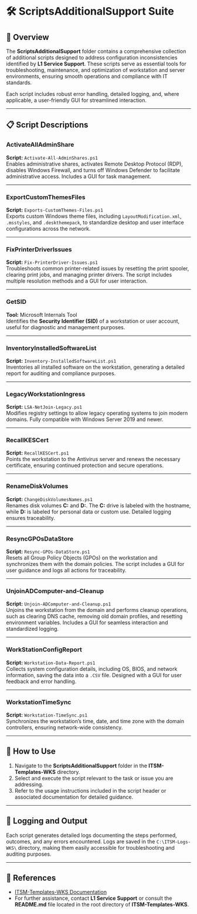 # 🛠️ ScriptsAdditionalSupport Suite

## 📄 Overview

The **ScriptsAdditionalSupport** folder contains a comprehensive collection of additional scripts designed to address configuration inconsistencies identified by **L1 Service Support**. These scripts serve as essential tools for troubleshooting, maintenance, and optimization of workstation and server environments, ensuring smooth operations and compliance with IT standards.

Each script includes robust error handling, detailed logging, and, where applicable, a user-friendly GUI for streamlined interaction.

---

## 📋 Script Descriptions

### **ActivateAllAdminShare**  
**Script:** `Activate-All-AdminShares.ps1`  
Enables administrative shares, activates Remote Desktop Protocol (RDP), disables Windows Firewall, and turns off Windows Defender to facilitate administrative access. Includes a GUI for task management.  

---

### **ExportCustomThemesFiles**  
**Script:** `Exports-CustomThemes-Files.ps1`  
Exports custom Windows theme files, including `LayoutModification.xml`, `.msstyles`, and `.deskthemepack`, to standardize desktop and user interface configurations across the network.  

---

### **FixPrinterDriverIssues**  
**Script:** `Fix-PrinterDriver-Issues.ps1`  
Troubleshoots common printer-related issues by resetting the print spooler, clearing print jobs, and managing printer drivers. The script includes multiple resolution methods and a GUI for user interaction.  

---

### **GetSID**  
**Tool:** Microsoft Internals Tool  
Identifies the **Security Identifier (SID)** of a workstation or user account, useful for diagnostic and management purposes.  

---

### **InventoryInstalledSoftwareList**  
**Script:** `Inventory-InstalledSoftwareList.ps1`  
Inventories all installed software on the workstation, generating a detailed report for auditing and compliance purposes.  

---

### **LegacyWorkstationIngress**  
**Script:** `LSA-NetJoin-Legacy.ps1`  
Modifies registry settings to allow legacy operating systems to join modern domains. Fully compatible with Windows Server 2019 and newer.  

---

### **RecallKESCert**  
**Script:** `RecallKESCert.ps1`  
Points the workstation to the Antivirus server and renews the necessary certificate, ensuring continued protection and secure operations.  

---

### **RenameDiskVolumes**  
**Script:** `ChangeDiskVolumesNames.ps1`  
Renames disk volumes **C:** and **D:**. The **C:** drive is labeled with the hostname, while **D:** is labeled for personal data or custom use. Detailed logging ensures traceability.  

---

### **ResyncGPOsDataStore**  
**Script:** `Resync-GPOs-DataStore.ps1`  
Resets all Group Policy Objects (GPOs) on the workstation and synchronizes them with the domain policies. The script includes a GUI for user guidance and logs all actions for traceability.  

---

### **UnjoinADComputer-and-Cleanup**  
**Script:** `Unjoin-ADComputer-and-Cleanup.ps1`  
Unjoins the workstation from the domain and performs cleanup operations, such as clearing DNS cache, removing old domain profiles, and resetting environment variables. Includes a GUI for seamless interaction and standardized logging.  

---

### **WorkStationConfigReport**  
**Script:** `Workstation-Data-Report.ps1`  
Collects system configuration details, including OS, BIOS, and network information, saving the data into a `.CSV` file. Designed with a GUI for user feedback and error handling.  

---

### **WorkstationTimeSync**  
**Script:** `Workstation-TimeSync.ps1`  
Synchronizes the workstation’s time, date, and time zone with the domain controllers, ensuring network-wide consistency.  

---

## 🚀 How to Use

1. Navigate to the **ScriptsAdditionalSupport** folder in the **ITSM-Templates-WKS** directory.  
2. Select and execute the script relevant to the task or issue you are addressing.  
3. Refer to the usage instructions included in the script header or associated documentation for detailed guidance.  

---

## 📝 Logging and Output

Each script generates detailed logs documenting the steps performed, outcomes, and any errors encountered. Logs are saved in the `C:\ITSM-Logs-WKS\` directory, making them easily accessible for troubleshooting and auditing purposes.  

---

## 🔗 References

- [ITSM-Templates-WKS Documentation](https://github.com/brazilianscriptguy/PowerShell-codes-for-Windows-Server-Administrators/blob/main/ITSM-Templates-WKS/README.md)  
- For further assistance, contact **L1 Service Support** or consult the **README.md** file located in the root directory of **ITSM-Templates-WKS**.
